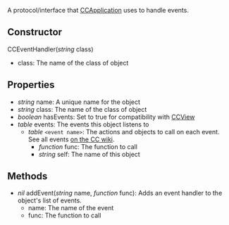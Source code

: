 A protocol/interface that [CCApplication](CCApplication.md) uses to handle events.
## Constructor
CCEventHandler(*string* class)

* class: The name of the class of object
## Properties
* *string* name: A unique name for the object
* *string* class: The name of the class of object
* *boolean* hasEvents: Set to true for compatibility with [CCView](CCView.md)
* *table* events: The events this object listens to
    * *table* `<event name>`: The actions and objects to call on each event. See all events [on the CC wiki](http://www.computercraft.info/wiki/Os.pullEvent#Event_types).
        * *function* func: The function to call
        * *string* self: The name of this object
## Methods
* *nil* addEvent(*string* name, *function* func): Adds an event handler to the object's list of events.
    * name: The name of the event
    * func: The function to call